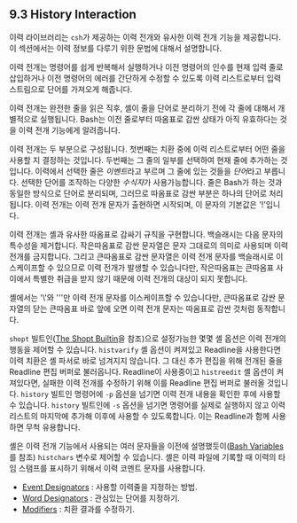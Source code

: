 ## 9.3 History Interaction
이력 라이브러리는 `csh`가 제공하는 이력 전개와 유사한 이력 전개 기능을 제공합니다. 이 섹션에서는 이력 정보를 다루기 위한 문법에 대해서 설명합니다.

이력 전개는 명령어를 쉽게 반복해서 실행하거나 이전 명령어의 인수를 현재 입력 줄로 삽입하거나 이전 명령어의 에러를 간단하게 수정할 수 있도록 이력 리스트로부터 입력 스트림으로 단어를 가져오게 해줍니다.

이력 전개는 완전한 줄을 읽은 직후, 셸이 줄을 단어로 분리하기 전에 각 줄에 대해서 개별적으로 실행됩니다. Bash는 이전 줄로부터 따옴표로 감싼 상태가 아직 유효하다는 것을 이력 전개 기능에게 알려줍니다.

이력 전개는 두 부분으로 구성됩니다. 첫번째는 치환 중에 이력 리스트로부터 어떤 줄을 사용할 지 결정하는 것입니다. 두번째는 그 줄의 일부를 선택하여 현재 줄에 추가하는 것입니다. 이력에서 선택한 줄은 *이벤트*라고 부르며 그 줄에 있는 것들을 *단어*라고 부릅니다. 선택한 단어를 조작하는 다양한 *수식자*가 사용가능합니다. 줄은 Bash가 하는 것과 동일한 방식으로 단어로 분리되며, 그러므로 따옴표로 감싼 부분은 하나의 단어로 처리됩니다. 이력 전개는 이력 전개 문자가 출현하면 시작되며, 이 문자의 기본값은 '!'입니다.

이력 전개는 셸과 유사한 따옴표로 감싸기 규칙을 구현합니다. 백슬래시는 다음 문자의 특수성을 제거합니다. 작은따옴표로 감싼 문자열은 문자 그대로의 의미로 사용되며 이력 전개를 금지합니다. 그리고 큰따옴표로 감싼 문자열은 이력 전개 문자를 백슬래시로 이스케이프할 수 있으므로 이력 전개가 발생할 수 있습니다만, 작은따옴표는 큰따옴표 사이에서 특별한 취급을 받지 않기 때문에 이력 전개의 대상이 되지 못합니다.

셸에서는 '\\'와 '\''만 이력 전개 문자를 이스케이프할 수 있습니다만, 큰따옴표로 감싼 문자열의 닫는 큰따옴표 바로 앞에 오면 이력 전개 문자는 따옴표로 감싼 것처럼 동작합니다.

`shopt` 빌트인([The Shopt Builtin](chapter_4_3_2.html)을 참조)으로 설정가능한 몇몇 셸 옵션은 이력 전개의 행동을 제어할 수 있습니다. `histvarify` 셸 옵션이 켜져있고 Readline을 사용한다면 이력 치환은 셸 파서로 바로 넘겨지지 않습니다. 그 대신 추가 편집을 위해 전개된 줄을 Readline 편집 버퍼로 불러옵니다. Readline이 사용중이고 `histreedit` 셸 옵션이 켜져있다면, 실패한 이력 전개를 수정하기 위해 이를 Readline 편집 버퍼로 불러올 것입니다. `history` 빌트인 명령어에 `-p` 옵션을 넘기면 이력 전개 내용을 확인한 후에 사용할 수 있습니다. `history` 빌트인에 `-s` 옵션을 넘기면 명령어를 실제로 실행하지 않고 이력 리스트의 마지막에 추가해 이후에 사용할 수 있도록합니다. 이는 Readline과 함께 사용하면 무척 유용합니다.

셸은 이력 전개 기능에서 사용되는 여러 문자들을 이전에 설명했듯이([Bash Variables](chapter_5_2.html)를 참조) `histchars` 변수로 제어할 수 있습니다. 셸은 이력 파일에 기록할 때 이력의 타임 스탬프를 표시하기 위해서 이력 코멘트 문자를 사용합니다.

- [Event Designators](chapter_9_3_1.html) : 사용할 이력줄을 지정하는 방법.
- [Word Designators](chapter_9_3_2.html) : 관심있는 단어를 지정하기.
- [Modifiers](chapter_9_3_3.html) : 치환 결과를 수정하기.
